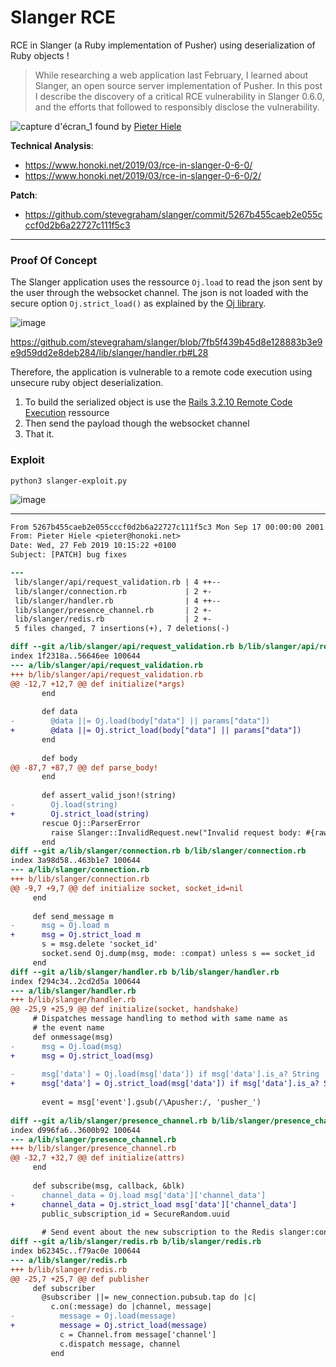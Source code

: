 # Slanger RCE

RCE in Slanger (a Ruby implementation of Pusher) using deserialization of Ruby objects ! 

> While researching a web application last February, I learned about Slanger, an open source server implementation of Pusher. In this post I describe the discovery of a critical RCE vulnerability in Slanger 0.6.0, and the efforts that followed to responsibly disclose the vulnerability.

![capture d'écran_1](https://user-images.githubusercontent.com/5891788/54571628-f64a9e80-49e3-11e9-8cdd-32229fdfd0c8.png)
found by [Pieter Hiele](https://twitter.com/honoki)

**Technical Analysis**:
- https://www.honoki.net/2019/03/rce-in-slanger-0-6-0/
- https://www.honoki.net/2019/03/rce-in-slanger-0-6-0/2/

**Patch**:
- https://github.com/stevegraham/slanger/commit/5267b455caeb2e055cccf0d2b6a22727c111f5c3

---

### Proof Of Concept

The Slanger application uses the ressource `Oj.load` to read the json sent by the user through the websocket channel. The json is not loaded with the secure option `Oj.strict_load()` as explained by the [Oj library](https://github.com/ohler55/oj/blob/master/pages/Security.md).

![image](https://user-images.githubusercontent.com/5891788/54572233-b802ae80-49e6-11e9-978f-ec01c515e93e.png)

https://github.com/stevegraham/slanger/blob/7fb5f439b45d8e128883b3e9e9d59dd2e8deb284/lib/slanger/handler.rb#L28

Therefore, the application is vulnerable to a remote code execution using unsecure ruby object deserialization.

1. To build the serialized object is use the [Rails 3.2.10 Remote Code Execution](https://github.com/charliesome/charlie.bz/blob/master/posts/rails-3.2.10-remote-code-execution.md) ressource 
2. Then send the payload though the websocket channel
3. That it.

### Exploit

```
python3 slanger-exploit.py
```

![image](https://user-images.githubusercontent.com/5891788/54571529-6573c300-49e3-11e9-97da-ffcad66604a1.png)


---

```diff
From 5267b455caeb2e055cccf0d2b6a22727c111f5c3 Mon Sep 17 00:00:00 2001
From: Pieter Hiele <pieter@honoki.net>
Date: Wed, 27 Feb 2019 10:15:22 +0100
Subject: [PATCH] bug fixes

---
 lib/slanger/api/request_validation.rb | 4 ++--
 lib/slanger/connection.rb             | 2 +-
 lib/slanger/handler.rb                | 4 ++--
 lib/slanger/presence_channel.rb       | 2 +-
 lib/slanger/redis.rb                  | 2 +-
 5 files changed, 7 insertions(+), 7 deletions(-)

diff --git a/lib/slanger/api/request_validation.rb b/lib/slanger/api/request_validation.rb
index 1f2318a..56646ee 100644
--- a/lib/slanger/api/request_validation.rb
+++ b/lib/slanger/api/request_validation.rb
@@ -12,7 +12,7 @@ def initialize(*args)
       end
 
       def data
-        @data ||= Oj.load(body["data"] || params["data"])
+        @data ||= Oj.strict_load(body["data"] || params["data"])
       end
 
       def body
@@ -87,7 +87,7 @@ def parse_body!
       end
 
       def assert_valid_json!(string)
-        Oj.load(string)
+        Oj.strict_load(string)
       rescue Oj::ParserError
         raise Slanger::InvalidRequest.new("Invalid request body: #{raw_body}")
       end
diff --git a/lib/slanger/connection.rb b/lib/slanger/connection.rb
index 3a98d58..463b1e7 100644
--- a/lib/slanger/connection.rb
+++ b/lib/slanger/connection.rb
@@ -9,7 +9,7 @@ def initialize socket, socket_id=nil
     end
 
     def send_message m
-      msg = Oj.load m
+      msg = Oj.strict_load m
       s = msg.delete 'socket_id'
       socket.send Oj.dump(msg, mode: :compat) unless s == socket_id
     end
diff --git a/lib/slanger/handler.rb b/lib/slanger/handler.rb
index f294c34..2cd2d5a 100644
--- a/lib/slanger/handler.rb
+++ b/lib/slanger/handler.rb
@@ -25,9 +25,9 @@ def initialize(socket, handshake)
     # Dispatches message handling to method with same name as
     # the event name
     def onmessage(msg)
-      msg = Oj.load(msg)
+      msg = Oj.strict_load(msg)
 
-      msg['data'] = Oj.load(msg['data']) if msg['data'].is_a? String
+      msg['data'] = Oj.strict_load(msg['data']) if msg['data'].is_a? String
 
       event = msg['event'].gsub(/\Apusher:/, 'pusher_')
 
diff --git a/lib/slanger/presence_channel.rb b/lib/slanger/presence_channel.rb
index d996fa6..3600b92 100644
--- a/lib/slanger/presence_channel.rb
+++ b/lib/slanger/presence_channel.rb
@@ -32,7 +32,7 @@ def initialize(attrs)
     end
 
     def subscribe(msg, callback, &blk)
-      channel_data = Oj.load msg['data']['channel_data']
+      channel_data = Oj.strict_load msg['data']['channel_data']
       public_subscription_id = SecureRandom.uuid
 
       # Send event about the new subscription to the Redis slanger:connection_notification Channel.
diff --git a/lib/slanger/redis.rb b/lib/slanger/redis.rb
index b62345c..f79ac0e 100644
--- a/lib/slanger/redis.rb
+++ b/lib/slanger/redis.rb
@@ -25,7 +25,7 @@ def publisher
     def subscriber
       @subscriber ||= new_connection.pubsub.tap do |c|
         c.on(:message) do |channel, message|
-          message = Oj.load(message)
+          message = Oj.strict_load(message)
           c = Channel.from message['channel']
           c.dispatch message, channel
         end
```



